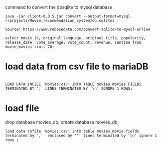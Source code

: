 

command to convert the dbsqlite to mysql database 

```
java -jar client-0.0.5.jar convert --output-format=mysql ~/projects/Movie_recommendation_system/db.sqlite3 .

Source: https://www.rebasedata.com/convert-sqlite-to-mysql-online
```



```
select movie_id, original_language, original_title, popularity, release_date, vote_average, vote_count, revenue, runtime from movie_movies limit 20;
```


# load data from csv file to mariaDB

```

LOAD DATA INFILE 'Movies.csv' INTO TABLE movies_movies FIELDS TERMINATED BY ',' LINES TERMINATED BY '\n' IGNORE 1 ROWS;
```



# load file 

drop database movies_db;
create database movies_db;

```
load data infile 'movies.csv' into table movies_movie fields terminated by ','  enclosed by '"' lines terminated by '\n' ignore 1 rows ;
```